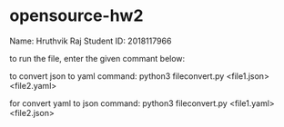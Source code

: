 # opensource-hw2

Name: Hruthvik Raj
Student ID: 2018117966

to run the file, enter the given commant below:

to convert json to yaml
command: python3 fileconvert.py <file1.json> <file2.yaml>

for convert yaml to json
command: python3 fileconvert.py <file1.yaml> <file2.json>
